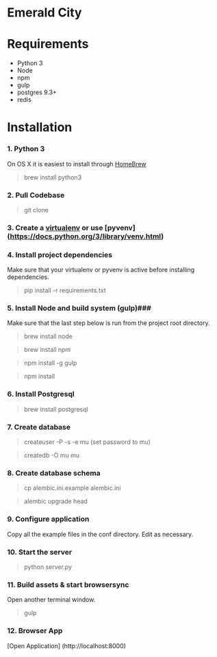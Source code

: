 Emerald City
====

Requirements
====

- Python 3
- Node
- npm
- gulp
- postgres 9.3+
- redis

Installation
=====

### 1. Python 3 ###
On OS X it is easiest to install through [HomeBrew](http://mxcl.github.com/homebrew/)

>brew install python3

### 2. Pull Codebase ###
>git clone

### 3. Create a [virtualenv](http://www.virtualenv.org/en/latest/index.html) or use [pyvenv] (https://docs.python.org/3/library/venv.html) ###

### 4. Install project dependencies ###
Make sure that your virtualenv or pyvenv is active before installing dependencies.
> pip install -r requirements.txt

### 5. Install Node and build system (gulp)###
Make sure that the last step below is run from the project root directory.
>brew install node

>brew install npm

>npm install -g gulp

>npm install

### 6. Install Postgresql ###
> brew install postgresql

### 7. Create database ###
> createuser -P -s -e mu (set password to mu)

> createdb -O mu mu

### 8. Create database schema ###
> cp alembic.ini.example alembic.ini

> alembic upgrade head

### 9. Configure application ###
Copy all the example files in the conf directory.  Edit as necessary.

### 10. Start the server  ###

>python server.py

### 11. Build assets & start browsersync
Open another terminal window.
> gulp

### 12. Browser App ###
[Open Application] (http://localhost:8000)